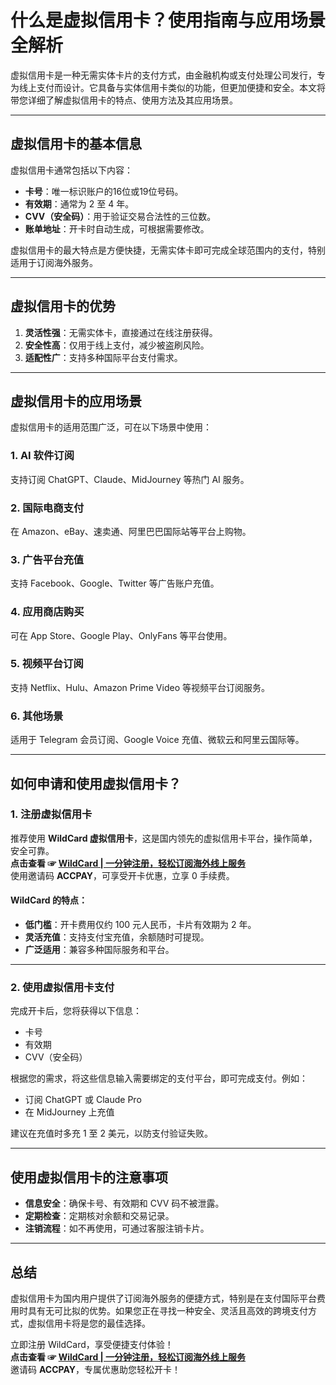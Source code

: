 # 什么是虚拟信用卡？使用指南与应用场景全解析

虚拟信用卡是一种无需实体卡片的支付方式，由金融机构或支付处理公司发行，专为线上支付而设计。它具备与实体信用卡类似的功能，但更加便捷和安全。本文将带您详细了解虚拟信用卡的特点、使用方法及其应用场景。

---

## 虚拟信用卡的基本信息

虚拟信用卡通常包括以下内容：

- **卡号**：唯一标识账户的16位或19位号码。
- **有效期**：通常为 2 至 4 年。
- **CVV（安全码）**：用于验证交易合法性的三位数。
- **账单地址**：开卡时自动生成，可根据需要修改。

虚拟信用卡的最大特点是方便快捷，无需实体卡即可完成全球范围内的支付，特别适用于订阅海外服务。

---

## 虚拟信用卡的优势

1. **灵活性强**：无需实体卡，直接通过在线注册获得。
2. **安全性高**：仅用于线上支付，减少被盗刷风险。
3. **适配性广**：支持多种国际平台支付需求。

---

## 虚拟信用卡的应用场景

虚拟信用卡的适用范围广泛，可在以下场景中使用：

### 1. AI 软件订阅
支持订阅 ChatGPT、Claude、MidJourney 等热门 AI 服务。

### 2. 国际电商支付
在 Amazon、eBay、速卖通、阿里巴巴国际站等平台上购物。

### 3. 广告平台充值
支持 Facebook、Google、Twitter 等广告账户充值。

### 4. 应用商店购买
可在 App Store、Google Play、OnlyFans 等平台使用。

### 5. 视频平台订阅
支持 Netflix、Hulu、Amazon Prime Video 等视频平台订阅服务。

### 6. 其他场景
适用于 Telegram 会员订阅、Google Voice 充值、微软云和阿里云国际等。

---

## 如何申请和使用虚拟信用卡？

### 1. 注册虚拟信用卡
推荐使用 **WildCard 虚拟信用卡**，这是国内领先的虚拟信用卡平台，操作简单，安全可靠。  
**点击查看 ☞ [WildCard | 一分钟注册，轻松订阅海外线上服务](https://bit.ly/bewildcard)**  
使用邀请码 **ACCPAY**，可享受开卡优惠，立享 0 手续费。

#### WildCard 的特点：
- **低门槛**：开卡费用仅约 100 元人民币，卡片有效期为 2 年。
- **灵活充值**：支持支付宝充值，余额随时可提现。
- **广泛适用**：兼容多种国际服务和平台。

---

### 2. 使用虚拟信用卡支付
完成开卡后，您将获得以下信息：
- 卡号
- 有效期
- CVV（安全码）

根据您的需求，将这些信息输入需要绑定的支付平台，即可完成支付。例如：
- 订阅 ChatGPT 或 Claude Pro
- 在 MidJourney 上充值

建议在充值时多充 1 至 2 美元，以防支付验证失败。

---

## 使用虚拟信用卡的注意事项

- **信息安全**：确保卡号、有效期和 CVV 码不被泄露。
- **定期检查**：定期核对余额和交易记录。
- **注销流程**：如不再使用，可通过客服注销卡片。

---

## 总结

虚拟信用卡为国内用户提供了订阅海外服务的便捷方式，特别是在支付国际平台费用时具有无可比拟的优势。如果您正在寻找一种安全、灵活且高效的跨境支付方式，虚拟信用卡将是您的最佳选择。

立即注册 WildCard，享受便捷支付体验！  
**点击查看 ☞ [WildCard | 一分钟注册，轻松订阅海外线上服务](https://bit.ly/bewildcard)**  
邀请码 **ACCPAY**，专属优惠助您轻松开卡！
